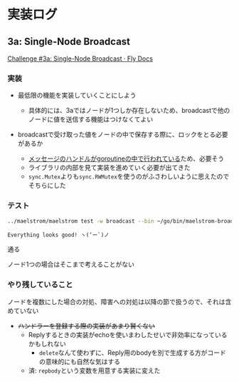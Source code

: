 # 実装ログ

## 3a: Single-Node Broadcast
[Challenge #3a: Single-Node Broadcast · Fly Docs](https://fly.io/dist-sys/3a/)

### 実装
- 最低限の機能を実装していくことにしよう
    - 具体的には、3aではノードが1つしか存在しないため、broadcastで他のノードに値を送信する機能はつけなくてよい

- broadcastで受け取った値をノードの中で保存する際に、ロックをとる必要があるか
    - [メッセージのハンドルがgoroutineの中で行われている](https://github.com/jepsen-io/maelstrom/blob/52951329816e6df56cbdd6817d535a426aec44bf/demo/go/node.go#LL129C6-L129C19)ため、必要そう
    - ライブラリの内部を見て実装を進めていく必要が出てきた
    - `sync.Mutex`よりも`sync.RWMutex`を使うのがふさわしいように思えたのでそちらにした

### テスト
```sh
../maelstrom/maelstrom test -w broadcast --bin ~/go/bin/maelstrom-broadcast --node-count 1 --time-limit 20 --rate 10
```

```
Everything looks good! ヽ(‘ー`)ノ
```
通る

ノード1つの場合はそこまで考えることがない

### やり残していること
ノードを複数にした場合の対処、障害への対処は以降の節で扱うので、それは含めていない

- ~~ハンドラーを登録する際の実装があまり賢くない~~
    - Replyするときの実装がechoを使いまわしたせいで非効率になっているかもしれない
        - `delete`なんて使わずに、Reply用のbodyを別で生成する方がコードの意味的にも自然な気はする
    - 済: `repbody`という変数を用意する実装に変えた
